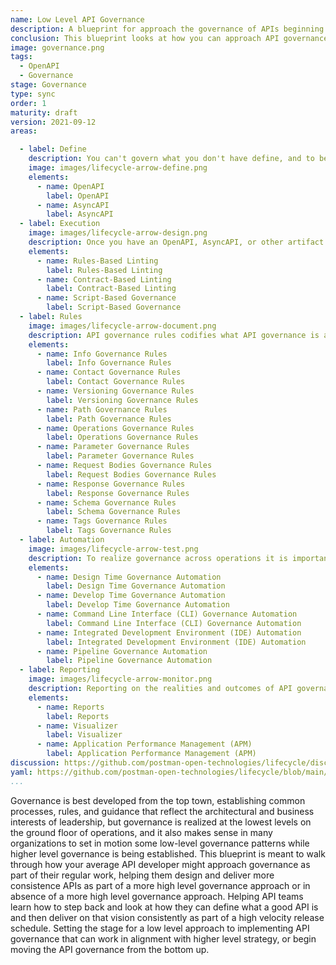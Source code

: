 ```yaml
---
name: Low Level API Governance
description: A blueprint for approach the governance of APIs beginning with each individual API by individual developers, setting API governance into motion at the lowest level by a single or group of developers, acknowledging that governance will only get you so far at this level, but in many organizations it might sense to start at this level.
conclusion: This blueprint looks at how you can approach API governance as an individual, learning about the building blocks of how governance can be applied when it comes to designing, developing, and operating individual APIs. Each element within this blueprint works to provide a simple overview of what is involved across the entire life of an API, with more detail present on the detail page for each element (if you are viewing this on the API lifecycle project site). If you are reading this via a PDF or printed version you can visit the landing page for this blueprint to access more information and view specific actions you might possibly consider taking as part of applying each element of this proposed lifecycle within your own operations. This blueprint is a living document and will continue to evolve and be added to over time based upon feedback from readers. If you have any questions, feedback, or feel like there is more information you need, feel free to jump on the Github discussion for this blueprint, or any of the individual elements present--the value this blueprint provides is actively defined by the feedback community members like you.
image: governance.png
tags:
  - OpenAPI
  - Governance
stage: Governance
type: sync
order: 1
maturity: draft
version: 2021-09-12
areas:  

  - label: Define
    description: You can't govern what you don't have define, and to be able to begin governing the design of your APIs you will need to have machine readable artifacts that you can lint as part of the design, develop, or build process. Establishing a set of artifacts that help drive the API lifecycle, but also make it something that can be measured and reported upon as part of governance activities.
    image: images/lifecycle-arrow-define.png
    elements:
      - name: OpenAPI
        label: OpenAPI
      - name: AsyncAPI
        label: AsyncAPI        
  - label: Execution
    image: images/lifecycle-arrow-design.png
    description: Once you have an OpenAPI, AsyncAPI, or other artifact that you would like to apply governance too, there are a handful of ways in which you can execute governance as part of your regular work. Depending on your goals with governing the design of an API you can apply each of these elements helping manual or automatically identify problems with the design of your API. These approaches to execution are potentially dependent on other rules, as well as the approach you take to automating the application of governance.
    elements:
      - name: Rules-Based Linting
        label: Rules-Based Linting
      - name: Contract-Based Linting
        label: Contract-Based Linting
      - name: Script-Based Governance
        label: Script-Based Governance               
  - label: Rules
    image: images/lifecycle-arrow-document.png
    description: API governance rules codifies what API governance is as it is applied as part of the design, development and build process on the ground floor of API operations. Rules provide the benchmark for what governance is across teams, and provide an artifact that can be applied across the API lifecycle by individual designers and developers, and eventually baked into the pipelines that move API infrastructure forward. Rules should reflect what is happening on the ground today, but apply enforcement as part of a forward motion, acknowledging that legacy APIs may not always rise to the level governance an organization is moving towards.
    elements:
      - name: Info Governance Rules
        label: Info Governance Rules
      - name: Contact Governance Rules
        label: Contact Governance Rules   
      - name: Versioning Governance Rules
        label: Versioning Governance Rules           
      - name: Path Governance Rules
        label: Path Governance Rules  
      - name: Operations Governance Rules
        label: Operations Governance Rules           
      - name: Parameter Governance Rules
        label: Parameter Governance Rules 
      - name: Request Bodies Governance Rules
        label: Request Bodies Governance Rules   
      - name: Response Governance Rules
        label: Response Governance Rules                            
      - name: Schema Governance Rules
        label: Schema Governance Rules    
      - name: Tags Governance Rules
        label: Tags Governance Rules                                                                 
  - label: Automation
    image: images/lifecycle-arrow-test.png
    description: To realize governance across operations it is important that governance is applied in automated ways at different areas of the API lifecycle, helping ensure API governance can be applied early on in the lifecycle, but is also available throughout the development and delivery of aPIs, and when it makes sense bake it into the build process ensuring that governance is applied by default as every API moves into production. Helping ensure that teams aren't doing extra work to realize governance across operations, and it is just at their fingertips as they are design, developing, and building APIs as part of their regular day.
    elements:
      - name: Design Time Governance Automation
        label: Design Time Governance Automation
      - name: Develop Time Governance Automation
        label: Develop Time Governance Automation 
      - name: Command Line Interface (CLI) Governance Automation
        label: Command Line Interface (CLI) Governance Automation    
      - name: Integrated Development Environment (IDE) Automation
        label: Integrated Development Environment (IDE) Automation     
      - name: Pipeline Governance Automation
        label: Pipeline Governance Automation
  - label: Reporting
    image: images/lifecycle-arrow-monitor.png
    description: Reporting on the realities and outcomes of API governance across the API lifecycle is needed to make it more visual and tangible for everyone involved. Reporting across governance being applied to individual APIs, groups of APIs, and overall operations can be realized as part of native platform reporting, customized, localized or in aggregate with Postman Visualizer, or made seamless with existing operations by piping data into APM and other systems to make available for reporting and visualizations via dashboards.
    elements:
      - name: Reports
        label: Reports
      - name: Visualizer
        label: Visualizer  
      - name: Application Performance Management (APM)  
        label: Application Performance Management (APM)                                         
discussion: https://github.com/postman-open-technologies/lifecycle/discussions/44
yaml: https://github.com/postman-open-technologies/lifecycle/blob/main/_blueprints/low-level-governance.md
...
```

Governance is best developed from the top town, establishing common processes, rules, and guidance that reflect the architectural and business interests of leadership, but governance is realized at the lowest levels on the ground floor of operations, and it also makes sense in many organizations to set in motion some low-level governance patterns while higher level governance is being established. This blueprint is meant to walk through how your average API developer might approach governance as part of their regular work, helping them design and deliver more consistence APIs as part of a more high level governance approach or in absence of a more high level governance approach. Helping API teams learn how to step back and look at how they can define what a good API is and then deliver on that vision consistently as part of a high velocity release schedule. Setting the stage for a low level approach to implementing API governance that can work in alignment with higher level strategy, or begin moving the API governance from the bottom up.
